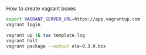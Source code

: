 How to create vagrant boxes

```sh
export VAGRANT_SERVER_URL=https://app.vagrantup.com
vagrant login

vagrant up |& tee template.log
vagrant halt
vagrant package --output ole-0.3.0.box
```
